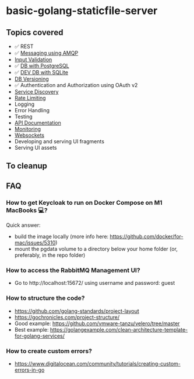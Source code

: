 # basic-golang-staticfile-server

## Topics covered

- ✅ REST
- ✅ [Messaging using AMQP](https://www.rabbitmq.com/tutorials/tutorial-one-go.html)
- [Input Validation](https://blog.depa.do/post/gin-validation-errors-handling#toc_1)
- ✅ [DB with PostgreSQL](https://bun.uptrace.dev)
- ✅ [DEV DB with SQLite](https://bun.uptrace.dev)
- [DB Versioning](https://bun.uptrace.dev/guide/migrations.html)
- ✅ Authentication and Authorization using OAuth v2
- [Service Discovery](https://github.com/ArthurHlt/go-eureka-client)
- [Rate Limiting](https://github.com/ulule/limiter)
- Logging
- Error Handling
- Testing
- [API Documentation](https://medium.com/@pedram.esmaeeli/generate-swagger-specification-from-go-source-code-648615f7b9d9)
- [Monitoring](https://prometheus.io/docs/guides/go-application/)
- [Websockets](https://github.com/gorilla/websocket)
- Developing and serving UI fragments
- Serving UI assets

## To cleanup

## FAQ

### How to get Keycloak to run on Docker Compose on M1 MacBooks 💻?

Quick answer:

- build the image locally (more info here: https://github.com/docker/for-mac/issues/5310)
- mount the pgdata volume to a directory below your home folder (or, preferably, in the repo folder)

### How to access the RabbitMQ Management UI?

- Go to http://localhost:15672/ using username and password: guest

### How to structure the code?

- https://github.com/golang-standards/project-layout
- https://gochronicles.com/project-structure/
- Good example: https://github.com/vmware-tanzu/velero/tree/master
- Best example: https://golangexample.com/clean-architecture-template-for-golang-services/

### How to create custom errors?

- https://www.digitalocean.com/community/tutorials/creating-custom-errors-in-go

